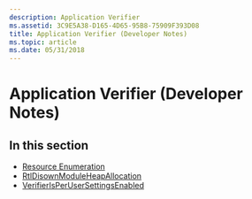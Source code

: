 ```yaml
---
description: Application Verifier
ms.assetid: 3C9E5A38-D165-4D65-95B8-75909F393D08
title: Application Verifier (Developer Notes)
ms.topic: article
ms.date: 05/31/2018
---
```


# Application Verifier (Developer Notes)

## In this section

-   [Resource Enumeration](resource-enumeration.md)
-   [RtlDisownModuleHeapAllocation](/windows/win32/DevNotes/rtlsupportapi/nf-rtlsupportapi-rtldisownmoduleheapallocation)
-   [VerifierIsPerUserSettingsEnabled](/windows/desktop/api/Avrfsdk/nf-avrfsdk-verifierisperusersettingsenabled)
